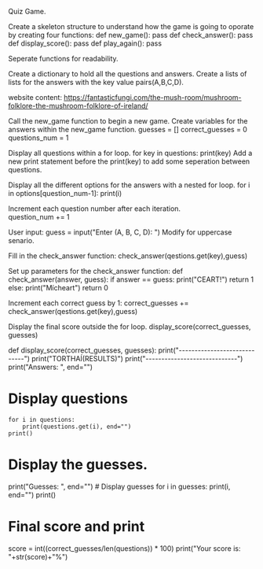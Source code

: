 Quiz Game.

Create a skeleton structure to understand how the game is going to oporate by creating four functions:
def new_game():
    pass
def check_answer():
    pass
def display_score():
    pass
def play_again():
    pass

Seperate functions for readability.

Create a dictionary to hold all the questions and answers.
Create a lists of lists for the answers with the key value pairs(A,B,C,D).

website content: https://fantasticfungi.com/the-mush-room/mushroom-folklore-the-mushroom-folklore-of-ireland/


Call the new_game function to begin a new game.
Create variables for the answers within the new_game function.
    guesses = []
    correct_guesses = 0
    questions_num = 1

 Display all questions within a for loop.
     for key in questions:
        print(key)
Add a new print statement before the print(key) to add some seperation between questions.


Display all the different options for the answers with a nested for loop.
         for i in options[question_num-1]:
             print(i)

Increment each question number after each iteration.  
          question_num += 1 

User input: 
    guess = input("Enter (A, B, C, D): ") 
Modify for uppercase senario.

Fill in the check_answer function:
      check_answer(qestions.get(key),guess)

Set up parameters for the check_answer function:
def check_answer(answer, guess):
    if answer == guess:
        print("CEART!")
        return 1
    else:
        print("Mícheart")
        return 0  

Increment each correct guess by 1:
correct_guesses += check_answer(qestions.get(key),guess)  

Display the final score outside the for loop.
  display_score(correct_guesses, guesses) 

  def display_score(correct_guesses, guesses):
    print("-----------------------------")
    print("TORTHAÍ(RESULTS)")
    print("-----------------------------")
    print("Answers: ", end="")
# Display questions
    for i in questions:
        print(questions.get(i), end="")
    print()

# Display the guesses.
  print("Guesses: ", end="")
     # Display guesses
    for i in guesses:
        print(i, end="")
    print()

# Final score and print
score = int((correct_guesses/len(questions)) * 100)
    print("Your score is: "+str(score)+"%")    




